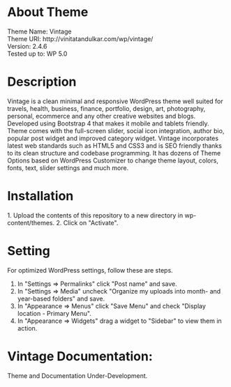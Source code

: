 <h1>About Theme</h1>
Theme Name: Vintage<br/>
Theme URI: http://vinitatandulkar.com/wp/vintage/ <br/>
Version: 2.4.6 <br/>
Tested up to: WP 5.0 <br/>

<h1>Description</h1>
Vintage is a clean minimal and responsive WordPress theme well suited for travels, health, business, finance, portfolio, design, art, photography, personal, ecommerce and any other creative websites and blogs. Developed using Bootstrap 4 that makes it mobile and tablets friendly. Theme comes with the full-screen slider, social icon integration, author bio, popular post widget and improved category widget. Vintage incorporates latest web standards such as HTML5 and CSS3 and is SEO friendly thanks to its clean structure and codebase programming. It has dozens of Theme Options based on WordPress Customizer to change theme layout, colors, fonts, text, slider settings and much more. 

<h1>Installation</h1>
1. Upload the contents of this repository to a new directory in wp-content/themes.
2. Click on "Activate".

<h1>Setting</h1>
For optimized WordPress settings, follow these are steps.

1. In "Settings => Permalinks" click "Post name" and save.
2. In "Settings => Media" uncheck "Organize my uploads into month- and year-based folders" and save.
3. In "Appearance => Menus" click "Save Menu" and check "Display location - Primary Menu".
4. In "Appearance => Widgets" drag a widget to "Sidebar" to view them in action.

<h1>Vintage Documentation:</h1>

Theme and Documentation Under-Development.

